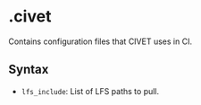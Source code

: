 # .civet

Contains configuration files that CIVET uses in CI.

## Syntax

- `lfs_include`: List of LFS paths to pull.
